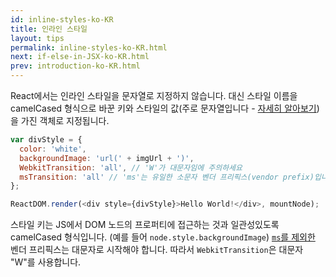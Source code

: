 ```yaml
---
id: inline-styles-ko-KR
title: 인라인 스타일
layout: tips
permalink: inline-styles-ko-KR.html
next: if-else-in-JSX-ko-KR.html
prev: introduction-ko-KR.html
---
```


React에서는 인라인 스타일을 문자열로 지정하지 않습니다. 대신 스타일 이름을 camelCased 형식으로 바꾼 키와 스타일의 값(주로 문자열입니다 - [자세히 알아보기](/react/tips/style-props-value-px-ko-KR.html))을 가진 객체로 지정됩니다.

```js
var divStyle = {
  color: 'white',
  backgroundImage: 'url(' + imgUrl + ')',
  WebkitTransition: 'all', // 'W'가 대문자임에 주의하세요
  msTransition: 'all' // 'ms'는 유일한 소문자 벤더 프리픽스(vendor prefix)입니다
};

ReactDOM.render(<div style={divStyle}>Hello World!</div>, mountNode);
```

스타일 키는 JS에서 DOM 노드의 프로퍼티에 접근하는 것과 일관성있도록 camelCased 형식입니다. (예를 들어 `node.style.backgroundImage`) [`ms`를 제외한](http://www.andismith.com/blog/2012/02/modernizr-prefixed/) 벤더 프리픽스는 대문자로 시작해야 합니다. 따라서 `WebkitTransition`은 대문자 "W"를 사용합니다.

